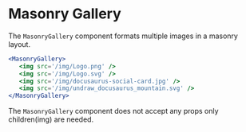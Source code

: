 # Masonry Gallery

The `MasonryGallery` component formats multiple images in a masonry layout.

```jsx title='index.mdx'   showLineNumbers
<MasonryGallery>
   <img src='/img/Logo.png' />
   <img src='/img/Logo.svg' />
   <img src='/img/docusaurus-social-card.jpg' />
   <img src='/img/undraw_docusaurus_mountain.svg' />
</MasonryGallery>
```
The `MasonryGallery` component does not accept any props only children(img) are needed.
